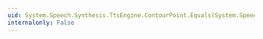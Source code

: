```yaml
---
uid: System.Speech.Synthesis.TtsEngine.ContourPoint.Equals(System.Speech.Synthesis.TtsEngine.ContourPoint)
internalonly: False
---
```

